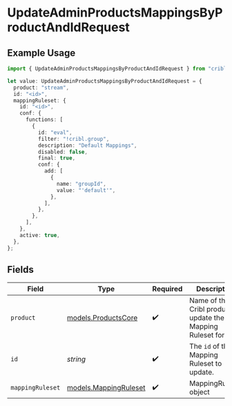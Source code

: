 # UpdateAdminProductsMappingsByProductAndIdRequest

## Example Usage

```typescript
import { UpdateAdminProductsMappingsByProductAndIdRequest } from "cribl-control-plane/models/operations";

let value: UpdateAdminProductsMappingsByProductAndIdRequest = {
  product: "stream",
  id: "<id>",
  mappingRuleset: {
    id: "<id>",
    conf: {
      functions: [
        {
          id: "eval",
          filter: "!cribl.group",
          description: "Default Mappings",
          disabled: false,
          final: true,
          conf: {
            add: [
              {
                name: "groupId",
                value: "'default'",
              },
            ],
          },
        },
      ],
    },
    active: true,
  },
};
```

## Fields

| Field                                                       | Type                                                        | Required                                                    | Description                                                 |
| ----------------------------------------------------------- | ----------------------------------------------------------- | ----------------------------------------------------------- | ----------------------------------------------------------- |
| `product`                                                   | [models.ProductsCore](../../models/productscore.md)         | :heavy_check_mark:                                          | Name of the Cribl product to update the Mapping Ruleset for |
| `id`                                                        | *string*                                                    | :heavy_check_mark:                                          | The <code>id</code> of the Mapping Ruleset to update.       |
| `mappingRuleset`                                            | [models.MappingRuleset](../../models/mappingruleset.md)     | :heavy_check_mark:                                          | MappingRuleset object                                       |